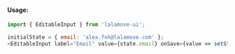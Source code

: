 #### Usage:

```js static
import { EditableInput } from 'lalamove-ui';
```

```js
initialState = { email: 'alex.fok@lalamove.com' };
<EditableInput label="Email" value={state.email} onSave={value => setState({ email: value })}/>
```
